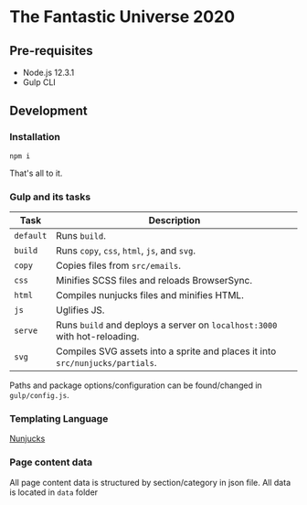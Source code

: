# The Fantastic Universe 2020

## Pre-requisites

- Node.js 12.3.1
- Gulp CLI

## Development

### Installation

```
npm i
```

That's all to it.

### Gulp and its tasks

| Task      | Description |
| ----------|---------|
| `default` | Runs `build`. |
| `build`   | Runs `copy`, `css`, `html`, `js`, and `svg`. |
| `copy`    | Copies files from `src/emails`. |
| `css`     | Minifies SCSS files and reloads BrowserSync. |
| `html`    | Compiles nunjucks files and minifies HTML. |
| `js`      | Uglifies JS. |
| `serve`   | Runs `build` and deploys a server on `localhost:3000` with hot-reloading. |
| `svg`     | Compiles SVG assets into a sprite and places it into `src/nunjucks/partials`. |

Paths and package options/configuration can be found/changed in `gulp/config.js`.

### Templating Language

[Nunjucks](https://mozilla.github.io/nunjucks/)

### Page content data

All page content data is structured by section/category in json file. All data is located in `data` folder